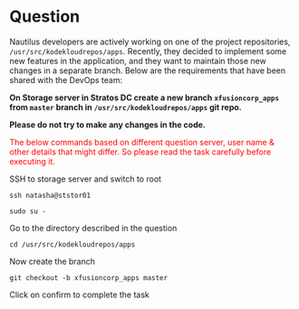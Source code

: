 # Question
Nautilus developers are actively working on one of the project repositories, `/usr/src/kodekloudrepos/apps`. Recently, they decided to implement some new features in the application, and they want to maintain those new changes in a separate branch. Below are the requirements that have been shared with the DevOps team:

**On Storage server in Stratos DC create a new branch `xfusioncorp_apps` from `master` branch in `/usr/src/kodekloudrepos/apps` git repo.**

**Please do not try to make any changes in the code.**

<span style="color: red;">The below commands based on different question server, user name & other details that might differ. So please read the task carefully before executing it. </span>

SSH to storage server and switch to root

```
ssh natasha@ststor01
```
```
sudo su -
```
Go to the directory described in the question
```
cd /usr/src/kodekloudrepos/apps
```

Now create the branch
```
git checkout -b xfusioncorp_apps master
```

Click on confirm to complete the task
